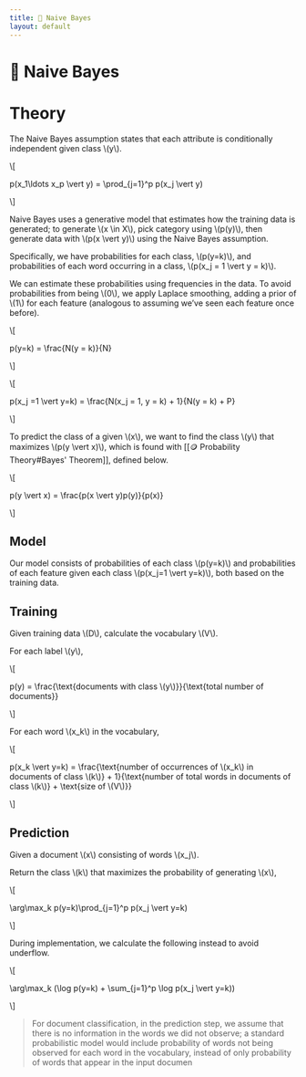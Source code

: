 ```yaml
---
title: 👶 Naive Bayes
layout: default
---
```


# 👶 Naive Bayes

# Theory
The Naive Bayes assumption states that each attribute is conditionally independent given class \\(y\\).

\\[

 p(x_1\ldots x_p \vert y) = \prod_{j=1}^p p(x_j \vert y) 

\\]

Naive Bayes uses a generative model that estimates how the training data is generated; to generate \\(x \in X\\), pick category using \\(p(y)\\), then generate data with \\(p(x \vert y)\\) using the Naive Bayes assumption.

Specifically, we have probabilities for each class, \\(p(y=k)\\), and probabilities of each word occurring in a class, \\(p(x_j = 1 \vert y = k)\\).

We can estimate these probabilities using frequencies in the data. To avoid probabilities from being \\(0\\), we apply Laplace smoothing, adding a prior of \\(1\\) for each feature (analogous to assuming we’ve seen each feature once before).

\\[

 p(y=k) = \frac{N(y = k)}{N} 

\\]

\\[

 p(x_j =1 \vert y=k) = \frac{N(x_j = 1, y = k) + 1}{N(y = k) + P} 

\\]

To predict the class of a given \\(x\\), we want to find the class \\(y\\) that maximizes \\(p(y \vert x)\\), which is found with [[🪙 Probability Theory#Bayes' Theorem]], defined below.

\\[

 p(y \vert x) = \frac{p(x \vert y)p(y)}{p(x)} 

\\]

## Model
Our model consists of probabilities of each class \\(p(y=k)\\) and probabilities of each feature given each class \\(p(x_j=1 \vert y=k)\\), both based on the training data.

## Training
Given training data \\(D\\), calculate the vocabulary \\(V\\).

For each label \\(y\\),

\\[

 p(y) = \frac{\text{documents with class \\(y\\)}}{\text{total number of documents}} 

\\]

For each word \\(x_k\\) in the vocabulary,

\\[

 p(x_k \vert y=k) = \frac{\text{number of occurrences of \\(x_k\\) in documents of class \\(k\\)} + 1}{\text{number of total words in documents of class \\(k\\)} + \text{size of \\(V\\)}} 

\\]

## Prediction
Given a document \\(x\\) consisting of words \\(x_j\\).

Return the class \\(k\\) that maximizes the probability of generating \\(x\\),

\\[

 \arg\max_k p(y=k)\prod_{j=1}^p p(x_j \vert y=k) 

\\]

During implementation, we calculate the following instead to avoid underflow.

\\[

 \arg\max_k (\log p(y=k) + \sum_{j=1}^p \log p(x_j \vert y=k)) 

\\]

>For document classification, in the prediction step, we assume that there is no information in the words we did not observe; a standard probabilistic model would include probability of words not being observed for each word in the vocabulary, instead of only probability of words that appear in the input documen